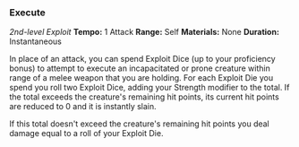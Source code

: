 ### Execute
*2nd-level Exploit*
**Tempo:** 1 Attack
**Range:** Self
**Materials:** None
**Duration:** Instantaneous

In place of an attack, you can spend Exploit Dice (up to your proficiency bonus) to attempt to execute an incapacitated or prone creature within range of a melee weapon that you are holding. For each Exploit Die you spend you roll two Exploit Dice, adding your Strength modifier to the total. If the total exceeds the creature's remaining hit points, its current hit points are reduced to 0 and it is instantly slain. 

If this total doesn't exceed the creature's remaining hit points you deal damage equal to a roll of your Exploit Die.

